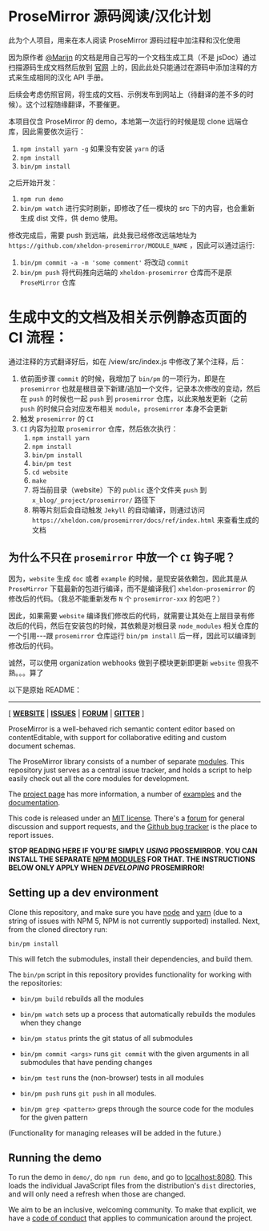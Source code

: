 # ProseMirror 源码阅读/汉化计划

此为个人项目，用来在本人阅读 ProseMirror 源码过程中加注释和汉化使用

因为原作者 [@Marijn](https://github.com/marijnh) 的文档是用自己写的一个文档生成工具（不是 jsDoc）通过扫描源码生成文档然后放到 [官网](https://prosemirror.net/docs/ref/) 上的，因此此处只能通过在源码中添加注释的方式来生成相同的汉化 API 手册。

后续会考虑仿照官网，将生成的文档、示例发布到网站上（待翻译的差不多的时候）。这个过程随缘翻译，不要催更。

本项目仅含 ProseMirror 的 demo，本地第一次运行的时候是现 clone 远端仓库，因此需要依次运行：

1. `npm install yarn -g` 如果没有安装 `yarn` 的话
2. `npm install`
3. `bin/pm install`

之后开始开发：

1. `npm run demo`
2. `bin/pm watch` 进行实时刷新，即修改了任一模块的 src 下的内容，也会重新生成 dist 文件，供 demo 使用。

修改完成后，需要 push 到远端，此处我已经修改远端地址为 `https://github.com/xheldon-prosemirror/MODULE_NAME` ，因此可以通过运行:
 
 1. `bin/pm commit -a -m 'some comment'` 将改动 `commit`
 2. `bin/pm push` 将代码推向远端的 `xheldon-prosemirror` 仓库而不是原 `ProseMirror` 仓库

# 生成中文的文档及相关示例静态页面的 CI 流程：

通过注释的方式翻译好后，如在 /view/src/index.js 中修改了某个注释，后：

1. 依前面步骤 `commit` 的时候，我增加了 `bin/pm` 的一项行为，即是在 `prosemirror` 也就是根目录下新建/追加一个文件，记录本次修改的变动，然后在 `push` 的时候也一起 `push` 到 `prosemirror` 仓库，以此来触发更新（之前 `push` 的时候只会对应发布相关 `module`，`prosemirror` 本身不会更新
2. 触发 `prosemirror` 的 `CI`
3. `CI` 内容为拉取 `prosemirror` 仓库，然后依次执行：
    1. `npm install yarn`
    2. `npm install`
    3. `bin/pm install`
    4. `bin/pm test`
    5. `cd website`
    6. `make`
    7. 将当前目录（website）下的 `public` 逐个文件夹 `push` 到 `x_blog/_project/prosemirror/` 路径下
    8. 稍等片刻后会自动触发 `Jekyll` 的自动编译，则通过访问 `https://xheldon.com/prosemirror/docs/ref/index.html` 来查看生成的文档

## 为什么不只在 `prosemirror` 中放一个 `CI` 钩子呢？

因为，`website` 生成 `doc` 或者 `example` 的时候，是现安装依赖包，因此其是从 `ProseMirror` 下载最新的包进行编译，而不是编译我们 `xheldon-prosemirror` 的修改后的代码。（我总不能重新发布 `N` 个 `prosemirror-xxx` 的包吧？）

因此，如果需要 `website` 编译我们修改后的代码，就需要让其处在上层目录有修改后的代码，然后在安装包的时候，其依赖是对根目录 `node_modules` 相关仓库的一个引用---跟 `prosemirror` 仓库运行 `bin/pm install` 后一样，因此可以编译到修改后的代码。

诚然，可以使用 organization webhooks 做到子模块更新即更新 `website` 但我不熟。。。算了

以下是原始 README：
 
 ---
 
[ [**WEBSITE**](https://prosemirror.net) | [**ISSUES**](https://github.com/prosemirror/prosemirror/issues) | [**FORUM**](https://discuss.prosemirror.net) | [**GITTER**](https://gitter.im/ProseMirror/prosemirror) ]

ProseMirror is a well-behaved rich semantic content editor based on
contentEditable, with support for collaborative editing and custom
document schemas.

The ProseMirror library consists of a number of separate
[modules](https://github.com/prosemirror/). This repository just
serves as a central issue tracker, and holds a script to help easily
check out all the core modules for development.

The [project page](https://prosemirror.net) has more information, a
number of [examples](https://prosemirror.net/examples/) and the
[documentation](https://prosemirror.net/docs/).

This code is released under an
[MIT license](https://github.com/prosemirror/prosemirror/tree/master/LICENSE).
There's a [forum](http://discuss.prosemirror.net) for general
discussion and support requests, and the
[Github bug tracker](https://github.com/prosemirror/prosemirror/issues)
is the place to report issues.

**STOP READING HERE IF YOU'RE SIMPLY _USING_ PROSEMIRROR. YOU CAN
INSTALL THE SEPARATE [NPM
MODULES](https://www.npmjs.com/search?q=prosemirror-) FOR THAT. THE
INSTRUCTIONS BELOW ONLY APPLY WHEN _DEVELOPING_ PROSEMIRROR!**

## Setting up a dev environment

Clone this repository, and make sure you have
[node](https://nodejs.org/en/) and [yarn](https://yarnpkg.com/) (due
to a string of issues with NPM 5, NPM is not currently supported)
installed. Next, from the cloned directory run:

    bin/pm install

This will fetch the submodules, install their dependencies, and build
them.

The `bin/pm` script in this repository provides functionality for
working with the repositories:

 * `bin/pm build` rebuilds all the modules

 * `bin/pm watch` sets up a process that automatically rebuilds the
   modules when they change

 * `bin/pm status` prints the git status of all submodules

 * `bin/pm commit <args>` runs `git commit` with the given arguments
   in all submodules that have pending changes

 * `bin/pm test` runs the (non-browser) tests in all modules

 * `bin/pm push` runs `git push` in all modules.

 * `bin/pm grep <pattern>` greps through the source code for the
   modules for the given pattern

(Functionality for managing releases will be added in the future.)

## Running the demo

To run the demo in `demo/`, do `npm run demo`, and go to
[localhost:8080](http://localhost:8080/). This loads the individual
JavaScript files from the distribution's `dist` directories, and will
only need a refresh when those are changed.

We aim to be an inclusive, welcoming community. To make that explicit,
we have a [code of
conduct](http://contributor-covenant.org/version/1/1/0/) that applies
to communication around the project.
